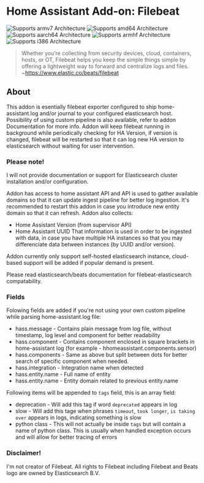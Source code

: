 # Home Assistant Add-on: Filebeat

![Supports armv7 Architecture][armv7-shield]
![Supports amd64 Architecture][amd64-shield]
![Supports aarch64 Architecture][aarch64-shield]
![Supports armhf Architecture][armhf-shield]
![Supports i386 Architecture][i386-shield]

[armv7-shield]: https://img.shields.io/badge/armv7-yes-green.svg
[amd64-shield]: https://img.shields.io/badge/amd64-yes-green.svg
[aarch64-shield]: https://raster.shields.io/badge/aarch64-yes-green.png
[armhf-shield]: https://img.shields.io/badge/armhf-no-red.svg
[i386-shield]: https://img.shields.io/badge/i386-no-red.svg

> Whether you’re collecting from security devices, cloud, containers, hosts, or OT, Filebeat helps you keep the simple things simple by offering a lightweight way to forward and centralize logs and files.
~https://www.elastic.co/beats/filebeat

## About

This addon is esentially filebeat exporter configured to ship home-assistant.log and/or journal to your configured elasticsearch host.
Possibility of using custom pipeline is also available, refer to addon Documentation for more info.
Addon will keep filebeat running in background while periodically checking for HA Version, if version is changed, filebeat will be restarted so that it can log new HA version to elasticsearch without waiting for user intervention.

### Please note!

I will not provide documentation or support for Elasticsearch cluster installation and/or configuration.

Addon has access to home assistant API and API is used to gather available domains so that it can update ingest pipeline for better log ingestion.
It's recommended to restart this addon in case you introduce new entity domain so that it can refresh.
Addon also collects:
- Home Assistant Version (from supervisor API)
- Home Assistant UUID
That information is used in order to be ingested with data, in case you have multiple HA instances so that you may differenciate data between instances (by UUID and/or version).

Addon currently only support self-hosted elasticsearch instance, cloud-based support will be added if popular demand is present.

Please read elasticsearch/beats documentation for filebeat-elasticsearch compatability.

### Fields

Folowing fields are added if you're not using your own custom pipeline while parsing home-assistant.log file:
- hass.message - Contains plain message from log file, without timestamp, log level and component for better readability
- hass.component - Contains component enclosed in square brackets in home-assistant log (for example - hhomeassistant.components.sensor)
- hass.components - Same as above but split between dots for better search of specific component when needed.
- hass.integration - Integration name when detected
- hass.entity.name - Full name of entity
- hass.entity.name - Entity domain related to previous entity.name

Following items will be appended to `tags` field, this is an array field:
- deprecation - Will add this tag if word `deprecated` appears in log
- slow - Will add this tage when phrases `timeout`, `took longer`, `is taking over` appears in logs, indicating something is slow
- python class - This will not actually be inside `tags` but will contain a name of python class. This is usually when handled exception occurs and will allow for better tracing of errors

### Disclaimer!

I'm not creator of Filebeat. All rights to Filebeat including Filebeat and Beats logo are owned by Elasticsearch B.V.
